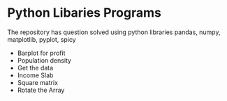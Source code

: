 # Python Libaries Programs

The repository has question solved using python libraries pandas, numpy, matplotlib, pyplot, spicy

- Barplot for profit
- Population density
- Get the data
- Income Slab
- Square matrix
- Rotate the Array
